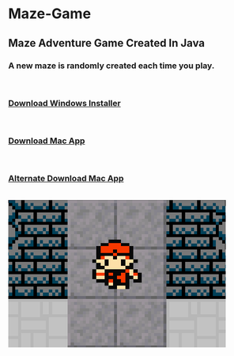 # Maze-Game

<h2>
Maze Adventure Game Created In Java
</h2>
<h3>A new maze is randomly created each time you play.</h3>
<br>
<h3><a href="https://github.com/groeneveldwoodstock/Maze-Game/blob/main/MazeGameSetup.exe" target="_blank" rel="noopener noreferrer">Download Windows Installer</a></h3>
<br>
<h3><a href="https://github.com/groeneveldwoodstock/Maze-Game/blob/main/Mac%20Maze%20Game.zip" target="_blank" rel="noopener noreferrer">Download Mac App</a></h3>
<br>
<h3><a href="https://drive.google.com/file/d/1TtT3CzvsMAzqfHrzKM6TNtGsC5F-xh1P/view?usp=sharing" target="_blank" rel="noopener noreferrer">Alternate Download Mac App</a></h3>
<br>

<img src="https://github.com/groeneveldwoodstock/Maze-Game/blob/main/cover.png" alt="game image">
  </body>

